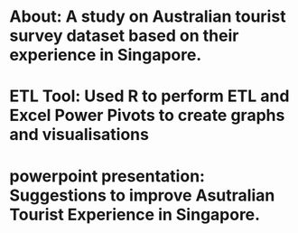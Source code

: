 # About: A study on Australian tourist survey dataset based on their experience in Singapore. 
# ETL Tool: Used R to perform ETL and Excel Power Pivots to create graphs and visualisations
# powerpoint presentation: Suggestions to improve Asutralian Tourist Experience in Singapore.

